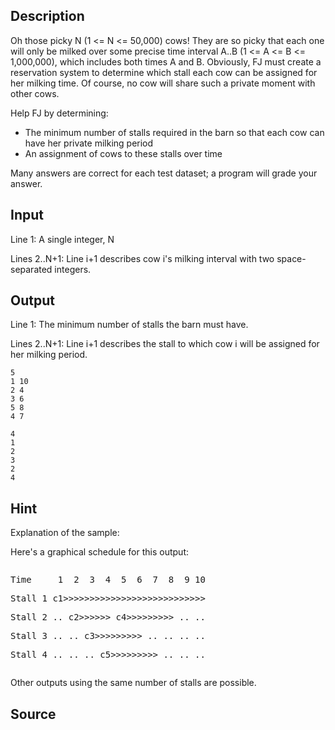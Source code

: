 <h2>Description</h2><p>Oh those picky N (1 &lt;= N &lt;= 50,000) cows! They are so picky that each one will only be milked over some precise time interval A..B (1 &lt;= A &lt;= B &lt;= 1,000,000), which includes both times A and B.  Obviously, FJ must create a reservation system to determine which stall each cow can be assigned for her milking time. Of course, no cow will share such a private moment with other cows.</p><p>Help FJ by determining:<ul><li>The minimum number of stalls required in the barn so that each cow can have her private milking period</li><li>An assignment of cows to these stalls over time</li></ul>Many answers are correct for each test dataset; a program will grade your answer.</p><h2>Input</h2><p>Line 1: A single integer, N</p><p>Lines 2..N+1: Line i+1 describes cow i's milking interval with two space-separated integers.</p><h2>Output</h2><p>Line 1: The minimum number of stalls the barn must have.</p><p>Lines 2..N+1: Line i+1 describes the stall to which cow i will be assigned for her milking period.</p>

<pre><code class="language-input1">5
1 10
2 4
3 6
5 8
4 7</code></pre>

<pre><code class="language-output1">4
1
2
3
2
4</code></pre>

<h2>Hint</h2><p>Explanation of the sample:</p><p>Here's a graphical schedule for this output:</p><p><pre><p>Time     1  2  3  4  5  6  7  8  9 10
</p><p>Stall 1 c1&gt;&gt;&gt;&gt;&gt;&gt;&gt;&gt;&gt;&gt;&gt;&gt;&gt;&gt;&gt;&gt;&gt;&gt;&gt;&gt;&gt;&gt;&gt;&gt;&gt;&gt;&gt;
</p><p>Stall 2 .. c2&gt;&gt;&gt;&gt;&gt;&gt; c4&gt;&gt;&gt;&gt;&gt;&gt;&gt;&gt;&gt; .. ..
</p><p>Stall 3 .. .. c3&gt;&gt;&gt;&gt;&gt;&gt;&gt;&gt;&gt; .. .. .. ..
</p><p>Stall 4 .. .. .. c5&gt;&gt;&gt;&gt;&gt;&gt;&gt;&gt;&gt; .. .. ..</p></pre>Other outputs using the same number of stalls are possible.</p><h2>Source</h2>
